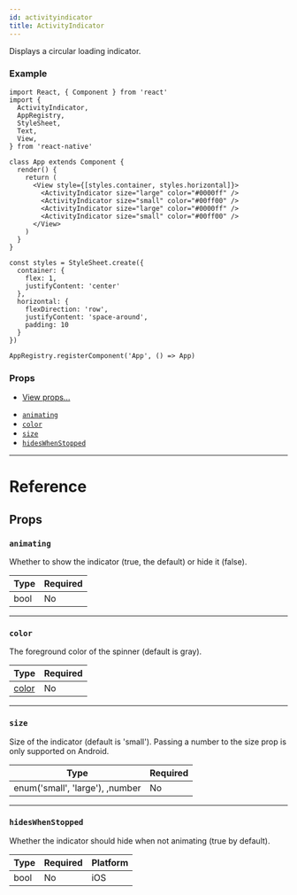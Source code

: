 ```yaml
---
id: activityindicator
title: ActivityIndicator
---
```

Displays a circular loading indicator.

### Example

```ReactNativeWebPlayer
import React, { Component } from 'react'
import {
  ActivityIndicator,
  AppRegistry,
  StyleSheet,
  Text,
  View,
} from 'react-native'

class App extends Component {
  render() {
    return (
      <View style={[styles.container, styles.horizontal]}>
        <ActivityIndicator size="large" color="#0000ff" />
        <ActivityIndicator size="small" color="#00ff00" />
        <ActivityIndicator size="large" color="#0000ff" />
        <ActivityIndicator size="small" color="#00ff00" />
      </View>
    )
  }
}

const styles = StyleSheet.create({
  container: {
    flex: 1,
    justifyContent: 'center'
  },
  horizontal: {
    flexDirection: 'row',
    justifyContent: 'space-around',
    padding: 10
  }
})

AppRegistry.registerComponent('App', () => App)
```

### Props

* [View props...](view.md#props)
- [`animating`](activityindicator.md#animating)
- [`color`](activityindicator.md#color)
- [`size`](activityindicator.md#size)
- [`hidesWhenStopped`](activityindicator.md#hideswhenstopped)






---

# Reference

## Props

### `animating`

Whether to show the indicator (true, the default) or hide it (false).

| Type | Required |
| - | - |
| bool | No |




---

### `color`

The foreground color of the spinner (default is gray).

| Type | Required |
| - | - |
| [color](colors.md) | No |




---

### `size`

Size of the indicator (default is 'small').
Passing a number to the size prop is only supported on Android.

| Type | Required |
| - | - |
| enum('small', 'large'), ,number | No |




---

### `hidesWhenStopped`

Whether the indicator should hide when not animating (true by default).



| Type | Required | Platform |
| - | - | - |
| bool | No | iOS  |






